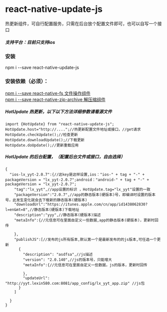 # react-native-update-js
热更新组件，可自行配置服务，只需在后台放个配置文件即可，也可以自写一个接口
##### 支持平台：目前只支持ios
### 安装
npm i --save react-native-update-js
### 安装依赖（必须）：
[npm i --save react-native-fs 文件操作组件](https://github.com/itinance/react-native-fs)<BR/>
[npm i --save react-native-zip-archive 解压缩组件](https://github.com/plrthink/react-native-zip-archive)<BR/>

##### HotUpdate 热更新，以下以下方法详细参数请看源文件
```
import {HotUpdate} from "react-native-update-js";
HotUpdate.host="http://....";//热更新配置文件地址或接口，//get请求
HotUpdate.checkUpdate();//检查更新
HotUpdate.downloadUpdate();//下载更新
HotUpdate.doUpdate();//更新重载应用
```

##### HotUpdate 的后台配置，（配置后台文件或接口，自由选择）
```
{
  "ios-lx_yyt-2.0.7":{//这key是这样设置,ios："ios-" + tag + "-" + packageVersion = "lx_yyt-2.0.7";android："android-" + tag + "-" + packageVersion = "lx_yyt-2.0.7";
    "tag":"lx_yyt",//app设置的标识 ，HotUpdate.tag="lx_yyt"设置的一致
    "packageVersion":"2.0.7",//app的静态版本(硬版本)号，即编译时设置的版本号，此发生变化就会去下载新的静态版本(硬版本)
    "downloadUrl":"https://itunes.apple.com/cn/app/id1438062830?l=en&mt=8",//静态版本(硬版本)下载地址
    "description":"yyy",//静态版本(硬版本)描述
    "metaInfo":{//元信息可在里面自定义一些数据,app的静态版本(硬版本)，更新时回传

    },
    "publishJS":[//发布的js所有版本,默认第一个是最新发布的的js版本,可任选一个更新
      {
        "description": "asdfsa",//js描述
        "version": "2.0.140",//js的版本号，只能增大
        "metaInfo":{//元信息可在里面自定义一些数据，js的版本，更新时回传

        },
        "updateUrl": "http://yyt.lexin580.com:8081/app_config/lx_yyt_app.zip" //js包
      }
    ]

  }
}
```
